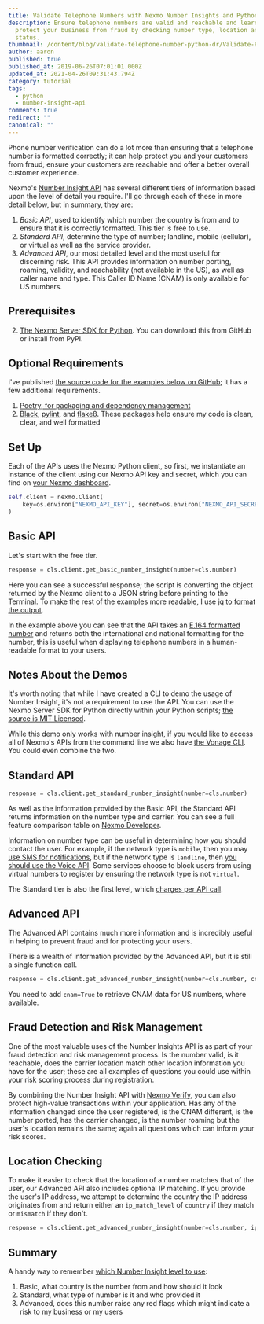 ```yaml
---
title: Validate Telephone Numbers with Nexmo Number Insights and Python
description: Ensure telephone numbers are valid and reachable and learn how to
  protect your business from fraud by checking number type, location and porting
  status.
thumbnail: /content/blog/validate-telephone-number-python-dr/Validate-Phone-Numbers-with-Number-Insights-and-Python.png
author: aaron
published: true
published_at: 2019-06-26T07:01:01.000Z
updated_at: 2021-04-26T09:31:43.794Z
category: tutorial
tags:
  - python
  - number-insight-api
comments: true
redirect: ""
canonical: ""
---
```

Phone number verification can do a lot more than ensuring that a telephone number is formatted correctly; it can help protect you and your customers from fraud, ensure your customers are reachable and offer a better overall customer experience.

Nexmo's [Number Insight API](https://www.nexmo.com/products/number-insight) has several different tiers of information based upon the level of detail you require. I'll go through each of these in more detail below, but in summary, they are:

1. *Basic API*, used to identify which number the country is from and to ensure that it is correctly formatted. This tier is free to use.
2. *Standard API*, determine the type of number; landline, mobile (cellular), or virtual as well as the service provider.
3. *Advanced API*, our most detailed level and the most useful for discerning risk. This API provides information on number porting, roaming, validity, and reachability (not available in the US), as well as caller name and type. This Caller ID Name (CNAM) is only available for US numbers.

## Prerequisites

2. [The Nexmo Server SDK for Python](https://github.com/Nexmo/nexmo-python). You can download this from GitHub or install from PyPI.
   <sign-up></sign-up>

## Optional Requirements

I've published [the source code for the examples below on GitHub](https://github.com/nexmo-community/python-number-insight); it has a few additional requirements.

1. [Poetry, for packaging and dependency management](https://poetry.eustace.io/)
2. [Black](https://github.com/python/black), [pylint](https://www.pylint.org/), and [flake8](http://flake8.pycqa.org/en/latest/). These packages help ensure my code is clean, clear, and well formatted

## Set Up

Each of the APIs uses the Nexmo Python client, so first, we instantiate an instance of the client using our Nexmo API key and secret, which you can find on [your Nexmo dashboard](https://dashboard.nexmo.com/).

```python
self.client = nexmo.Client(
    key=os.environ["NEXMO_API_KEY"], secret=os.environ["NEXMO_API_SECRET"]
)
```

## Basic API

Let's start with the free tier.

```python
response = cls.client.get_basic_number_insight(number=cls.number)
```

<script id="asciicast-232919" src="https://asciinema.org/a/232919.js" async></script>

Here you can see a successful response; the script is converting the object returned by the Nexmo client to a JSON string before printing to the Terminal. To make the rest of the examples more readable, I use [jq to format the output](https://stedolan.github.io/jq/).

<script id="asciicast-232920" src="https://asciinema.org/a/232920.js" async></script>

In the example above you can see that the API takes an [E.164 formatted number](https://en.wikipedia.org/wiki/E.164) and returns both the international and national formatting for the number, this is useful when displaying telephone numbers in a human-readable format to your users.

## Notes About the Demos

It's worth noting that while I have created a CLI to demo the usage of Number Insight, it's not a requirement to use the API. You can use the Nexmo Server SDK for Python directly within your Python scripts; [the source is MIT Licensed](https://github.com/Nexmo/nexmo-python#license).

While this demo only works with number insight, if you would like to access all of Nexmo's APIs from the command line we also have [the Vonage CLI](https://github.com/Vonage/vonage-cli). You could even combine the two.

<script id="asciicast-232915" src="https://asciinema.org/a/232915.js" async></script>

## Standard API

```python
response = cls.client.get_standard_number_insight(number=cls.number)
```

<script id="asciicast-232922" src="https://asciinema.org/a/232922.js" async></script>

As well as the information provided by the Basic API, the Standard API returns information on the number type and carrier. You can see a full feature comparison table on [Nexmo Developer](https://developer.nexmo.com/number-insight/overview#feature-comparison).

Information on number type can be useful in determining how you should contact the user. For example, if the network type is `mobile`, then you may [use SMS for notifications](https://www.nexmo.com/products/messages), but if the network type is `landline`, then [you should use the Voice API](https://www.nexmo.com/products/voice). Some services choose to block users from using virtual numbers to register by ensuring the network type is not `virtual`.

The Standard tier is also the first level, which [charges per API call](https://www.nexmo.com/pricing).

<script id="asciicast-232923" src="https://asciinema.org/a/232923.js" async></script>

## Advanced API

The Advanced API contains much more information and is incredibly useful in helping to prevent fraud and for protecting your users.

<script id="asciicast-232917" src="https://asciinema.org/a/232917.js" async></script>

There is a wealth of information provided by the Advanced API, but it is still a single function call.

```python
response = cls.client.get_advanced_number_insight(number=cls.number, cnam=True)
```

You need to add `cnam=True` to retrieve CNAM data for US numbers, where available.

<script id="asciicast-232927" src="https://asciinema.org/a/232927.js" async></script>

## Fraud Detection and Risk Management

One of the most valuable uses of the Number Insights API is as part of your fraud detection and risk management process. Is the number valid, is it reachable, does the carrier location match other location information you have for the user; these are all examples of questions you could use within your risk scoring process during registration.

By combining the Number Insight API with [Nexmo Verify](https://www.nexmo.com/products/verify), you can also protect high-value transactions within your application. Has any of the information changed since the user registered, is the CNAM different, is the number ported, has the carrier changed, is the number roaming but the user's location remains the same; again all questions which can inform your risk scores.

## Location Checking

To make it easier to check that the location of a number matches that of the user, our Advanced API also includes optional IP matching. If you provide the user's IP address, we attempt to determine the country the IP address originates from and return either an `ip_match_level` of `country` if they match or `mismatch` if they don't.

```python
response = cls.client.get_advanced_number_insight(number=cls.number, ip=ip)
```

<script id="asciicast-232921" src="https://asciinema.org/a/232921.js" async></script>

## Summary

A handy way to remember [which Number Insight level to use](https://developer.nexmo.com/number-insight/overview#basic-standard-and-advanced-apis):

1. Basic, what country is the number from and how should it look
2. Standard, what type of number is it and who provided it
3. Advanced, does this number raise any red flags which might indicate a risk to my business or my users